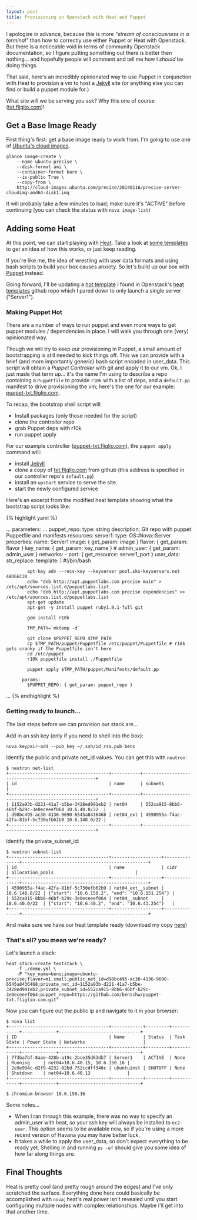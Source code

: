 ```yaml
---
layout: post
title: Provisioning in Openstack with Heat and Puppet
---
```


I apologize in advance, because this is more _"stream of consciousness in a terminal"_ than how to correctly use either Puppet or Heat with Openstack. But there is a noticeable void in terms of community Openstack documentation, so I figure putting something out there is better then nothing... and hopefully people will comment and tell me how I _should_ be doing things.

That said, here's an incredibly opinionated way to use Puppet in conjunction with Heat to provision a vm to host a [Jekyll](http://jekyllrb.com/) site (or anything else you can find or build a puppet module for.) 

What site will we be serving you ask? Why this one of course ([txt.fliglio.com](https://github.com/benschw/txt.fliglio.com))!

<!--more-->

## Get a Base Image Ready

First thing's first: get a base image ready to work from. I'm going to use one of [Ubuntu's cloud images](http://cloud-images.ubuntu.com/).

	glance image-create \
		--name ubuntu-precise \
		--disk-format ami \
		--container-format bare \
		--is-public True \
		--copy-from \
		http://cloud-images.ubuntu.com/precise/20140116/precise-server-cloudimg-amd64-disk1.img

It will probably take a few minutes to load; make sure it's "ACTIVE" before continuing (you can check the status with `nova image-list`)

## Adding some Heat

At this point, we can start playing with [Heat](https://wiki.openstack.org/wiki/Heat). Take a look at [some templates](https://github.com/openstack/heat-templates) to get an idea of how this works, or just keep reading. 

If you're like me, the idea of wrestling with user data formats and using bash scripts to build your box causes anxiety. So let's build up our box with [Puppet](http://puppetlabs.com/) instead.

Going forward, I'll be updating a [hot template](https://github.com/openstack/heat-templates/blob/master/hot/servers_in_existing_neutron_net.yaml) I found in Openstack's [heat templates](https://github.com/openstack/heat-templates) github repo which I pared down to only launch a single server ("Server1").

### Making Puppet Hot

There are a number of ways to run puppet and even more ways to get puppet modules / dependencies in place. I will walk you through one (very) opinionated way. 

Though we will try to keep our provisioning in Puppet, a small amount of bootstrapping is still needed to kick things off. This we can provide with a brief (and more importantly generic) bash script encoded in user\_data. This script will obtain a _Puppet Controller_  with git and apply it to our vm. Ok, I just made that term up... it's the name I'm using to describe a repo containing a `Puppetfile` to provide `r10k` with a list of deps, and a `default.pp` manifest to drive provisioning the vm; here's the one for our example: [puppet-txt.fliglio.com](https://github.com/benschw/puppet-txt.fliglio.com).

To recap, the bootstrap shell script will:

- Install packages (only those needed for the script)
- clone the controller repo
- grab Puppet deps with r10k
- run puppet apply

For our example controller ([puppet-txt.fliglio.com](https://github.com/benschw/puppet-txt.fliglio.com)), the `puppet apply` command will:

- install [Jekyll](http://jekyllrb.com/)
- clone a copy of [txt.fliglio.com](https://github.com/benschw/txt.fliglio.com) from github (this address is specified in our controller repo's `default.pp`)
- install an `upstart` service to serve the site.
- start the newly configured service


Here's an excerpt from the modified heat template showing what the bootstrap script looks like:

{% highlight yaml %}

...
parameters:
  ...
  puppet_repo:
    type: string
    description: Git repo with puppet Puppetfile and manifests
resources:
  server1:
    type: OS::Nova::Server
    properties:
      name: Server1
      image: { get\_param: image }
      flavor: { get\_param: flavor }
      key\_name: { get\_param: key\_name }
      # admin\_user: { get\_param: admin\_user }
      networks:
        - port: { get\_resource: server1\_port }
      user_data: 
        str_replace:
          template: |
            #!/bin/bash

            apt-key adv --recv-key --keyserver pool.sks-keyservers.net 4BD6EC30
            echo "deb http://apt.puppetlabs.com precise main" > /etc/apt/sources.list.d/puppetlabs.list
            echo "deb http://apt.puppetlabs.com precise dependencies" >> /etc/apt/sources.list.d/puppetlabs.list
            apt-get update
            apt-get -y install puppet ruby1.9.1-full git

            gem install r10k

            TMP_PATH=`mktemp -d`

            git clone $PUPPET_REPO $TMP_PATH
            cp $TMP_PATH/puppet/Puppetfile /etc/puppet/Puppetfile # r10k gets cranky if the Puppetfile isn't here
            cd /etc/puppet
            r10k puppetfile install ./Puppetfile

            puppet apply $TMP_PATH/puppet/Manifests/default.pp

          params:
            $PUPPET_REPO: { get_param: puppet_repo }

...	
{% endhighlight %}

### Getting ready to launch...

The last steps before we can provision our stack are...

Add in an ssh key (only if you need to shell into the box):

	nova keypair-add --pub_key ~/.ssh/id_rsa.pub bens

Identify the public and private net_id values. You can get this with `neutron`:

	$ neutron net-list
	+--------------------------------------+-----------+----------------------------------------------------+
	| id                                   | name      | subnets                                            |
	+--------------------------------------+-----------+----------------------------------------------------+
	| 1152a93b-d221-41a7-b5be-3428ed991eb2 | net04     | 552ca915-8bb6-46bf-b29c-3e0eceeef064 10.6.40.0/22  |
	| d98bc495-ac30-4136-9690-6545a8436468 | net04_ext | 4590955a-f4ac-42fa-81bf-5c730efb62b9 10.6.148.0/22 |
	+--------------------------------------+-----------+----------------------------------------------------+

Identify the private\_subnet\_id:

	$ neutron subnet-list
	+--------------------------------------+-------------------+---------------+------------------------------------------------+
	| id                                   | name              | cidr          | allocation_pools                               |
	+--------------------------------------+-------------------+---------------+------------------------------------------------+
	| 4590955a-f4ac-42fa-81bf-5c730efb62b9 | net04_ext__subnet | 10.6.148.0/22 | {"start": "10.6.150.2", "end": "10.6.151.254"} |
	| 552ca915-8bb6-46bf-b29c-3e0eceeef064 | net04__subnet     | 10.6.40.0/22  | {"start": "10.6.40.2", "end": "10.6.43.254"}   |
	+--------------------------------------+-------------------+---------------+------------------------------------------------+


And make sure we have our heat template ready (download my copy [here](https://raw.github.com/benschw/puppet-txt.fliglio.com/master/demo.yml))

### That's all? you mean we're ready?

Let's launch a stack:

	heat stack-create teststack \
		-f ./demo.yml \
		-P "key_name=bens;image=ubuntu-precise;flavor=m1.small;public_net_id=d98bc495-ac30-4136-9690-6545a8436468;private_net_id=1152a93b-d221-41a7-b5be-3428ed991eb2;private_subnet_id=552ca915-8bb6-46bf-b29c-3e0eceeef064;puppet_repo=https://github.com/benschw/puppet-txt.fliglio.com.git"


Now you can figure out the public ip and navigate to it in your browser:

	$ nova list
	+--------------------------------------+------------+---------+------------+-------------+-------------------------------+
	| ID                                   | Name       | Status  | Task State | Power State | Networks                      |
	+--------------------------------------+------------+---------+------------+-------------+-------------------------------+
	| 773ba7bf-8aae-428b-a19c-2bce35d63db7 | Server1    | ACTIVE  | None       | Running     | net04=10.6.40.15, 10.6.150.16 |
	| 2e9e994c-d2f9-4232-82bd-752ccdff346c | ubuntuinst | SHUTOFF | None       | Shutdown    | net04=10.6.40.13              |
	+--------------------------------------+------------+---------+------------+-------------+-------------------------------+

	$ chromium-browser 10.6.150.16


Some notes...

- When I ran through this example, there was no way to specify an admin_user with heat, so your ssh key will always be installed to `ec2-user`. This option seems to be available now, so if you're using a more recent version of Havana you may have better luck. 
- It takes a while to apply the user_data, so don't expect everything to be ready yet. Shelling in and running `ps -ef` should give you some idea of how far along things are.

## Final Thoughts

Heat is pretty cool (and pretty rough around the edges) and I've only scratched the surface. Everything done here could basically be accomplished with `nova`; heat's real power isn't revealed until you start configuring multiple nodes with complex relationships. Maybe I'll get into that another time.

